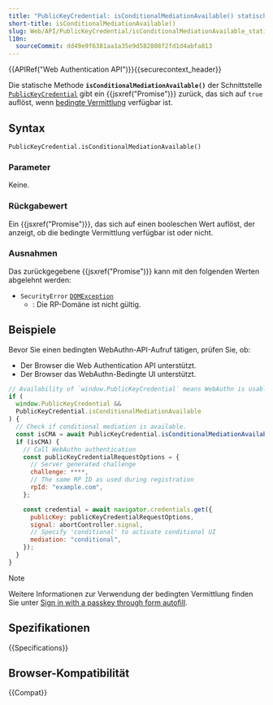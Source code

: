 ```yaml
---
title: "PublicKeyCredential: isConditionalMediationAvailable() statische Methode"
short-title: isConditionalMediationAvailable()
slug: Web/API/PublicKeyCredential/isConditionalMediationAvailable_static
l10n:
  sourceCommit: dd49e9f6381aa1a35e9d582808f2fd1d4abfa813
---
```


{{APIRef("Web Authentication API")}}{{securecontext_header}}

Die statische Methode **`isConditionalMediationAvailable()`** der Schnittstelle [`PublicKeyCredential`](/de/docs/Web/API/PublicKeyCredential) gibt ein {{jsxref("Promise")}} zurück, das sich auf `true` auflöst, wenn [bedingte Vermittlung](/de/docs/Web/API/Web_Authentication_API#discoverable_credentials_and_conditional_mediation) verfügbar ist.

## Syntax

```js-nolint
PublicKeyCredential.isConditionalMediationAvailable()
```

### Parameter

Keine.

### Rückgabewert

Ein {{jsxref("Promise")}}, das sich auf einen booleschen Wert auflöst, der anzeigt, ob die bedingte Vermittlung verfügbar ist oder nicht.

### Ausnahmen

Das zurückgegebene {{jsxref("Promise")}} kann mit den folgenden Werten abgelehnt werden:

- `SecurityError` [`DOMException`](/de/docs/Web/API/DOMException)
  - : Die RP-Domäne ist nicht gültig.

## Beispiele

Bevor Sie einen bedingten WebAuthn-API-Aufruf tätigen, prüfen Sie, ob:

- Der Browser die Web Authentication API unterstützt.
- Der Browser das WebAuthn-Bedingte UI unterstützt.

```js
// Availability of `window.PublicKeyCredential` means WebAuthn is usable.
if (
  window.PublicKeyCredential &&
  PublicKeyCredential.isConditionalMediationAvailable
) {
  // Check if conditional mediation is available.
  const isCMA = await PublicKeyCredential.isConditionalMediationAvailable();
  if (isCMA) {
    // Call WebAuthn authentication
    const publicKeyCredentialRequestOptions = {
      // Server generated challenge
      challenge: ****,
      // The same RP ID as used during registration
      rpId: "example.com",
    };

    const credential = await navigator.credentials.get({
      publicKey: publicKeyCredentialRequestOptions,
      signal: abortController.signal,
      // Specify 'conditional' to activate conditional UI
      mediation: "conditional",
    });
  }
}
```

> [!NOTE]
> Weitere Informationen zur Verwendung der bedingten Vermittlung finden Sie unter [Sign in with a passkey through form autofill](https://web.dev/articles/passkey-form-autofill).

## Spezifikationen

{{Specifications}}

## Browser-Kompatibilität

{{Compat}}
